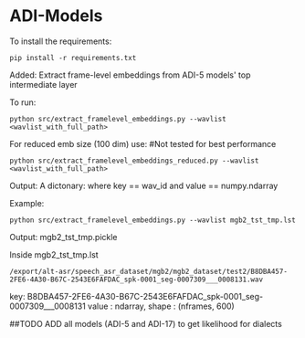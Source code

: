 # ADI-Models

To install the requirements:
```
pip install -r requirements.txt
```

Added: Extract frame-level embeddings from ADI-5 models' top intermediate layer


To run:
```
python src/extract_framelevel_embeddings.py --wavlist <wavlist_with_full_path>
```
For reduced emb size (100 dim) use: #Not tested for best performance
```
python src/extract_framelevel_embeddings_reduced.py --wavlist <wavlist_with_full_path>
```

Output:
A dictonary: where key == wav_id and value == numpy.ndarray

Example:
```
python src/extract_framelevel_embeddings.py --wavlist mgb2_tst_tmp.lst 
```

Output: mgb2_tst_tmp.pickle

Inside mgb2_tst_tmp.lst
```
/export/alt-asr/speech_asr_dataset/mgb2/mgb2_dataset/test2/B8DBA457-2FE6-4A30-B67C-2543E6FAFDAC_spk-0001_seg-0007309___0008131.wav
```
key: B8DBA457-2FE6-4A30-B67C-2543E6FAFDAC_spk-0001_seg-0007309___0008131
value : ndarray, shape : (nframes, 600) 


##TODO
ADD all models (ADI-5 and ADI-17) to get likelihood for dialects

